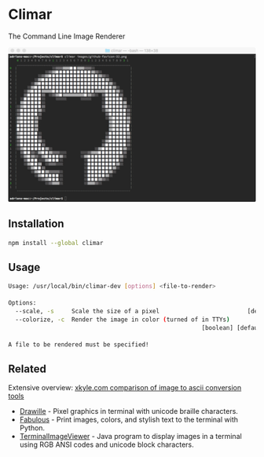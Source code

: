 # Climar

The Command Line Image Renderer

![Screenshot of tests](./images/screenshot.png)


## Installation

```sh
npm install --global climar
```


## Usage

```sh
Usage: /usr/local/bin/climar-dev [options] <file-to-render>

Options:
  --scale, -s     Scale the size of a pixel                         [default: 1]
  --colorize, -c  Render the image in color (turned of in TTYs)
                                                       [boolean] [default: true]

A file to be rendered must be specified!
```

## Related

Extensive overview: [xkyle.com comparison of image to ascii conversion tools
](http://www.xkyle.com/a-comparison-of-image-to-ascii-conversion-tools)

- [Drawille] - Pixel graphics in terminal with unicode braille characters.
- [Fabulous] - Print images, colors, and stylish text to the terminal with Python.
- [TerminalImageViewer] - Java program to display images in a terminal using RGB ANSI codes and unicode block characters.

[Drawille]: https://github.com/asciimoo/drawille
[Fabulous]: https://jart.github.io/fabulous/
[TerminalImageViewer]: https://github.com/stefanhaustein/TerminalImageViewer

